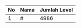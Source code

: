 | No | Nama            | Jumlah Level |
|----|-----------------|--------------|
| 1  | #    |    4986        |
